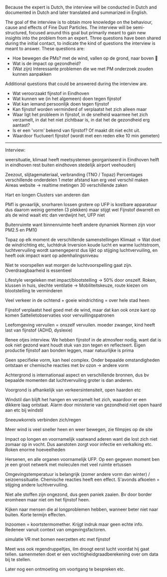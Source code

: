 Because the expert is Dutch, the interview will be conducted in Dutch and documented in Dutch and later translated and summarized in English.

The goal of the interview is to obtain more knowledge on the behaviour, cause and effects of Fine Dust Particles. The interview will be semi-structured, focused around this goal but primarily meant to gain new insights into the problem from an expert. Three questions have been shared during the initial contact, to indicate the kind of questions the interview is meant to answer. These questions are:
-   Hoe bewegen die PMs? met de wind, vallen op de grond, naar boven 🤔
-   Wat is de impact op gezondheid?
-   (Wat zijn) Interessante problemen die we met PM onderzoek zouden kunnen aanpakken

Additional questions that could be answered during the interview are.
- Wat veroorzaakt fijnstof in Eindhoven
- Wat kunnen we (in het algemeen) doen tegen fijnstof
- Wat kan iemand persoonlijk doen tegen fijnstof
- Kan fijnstof worden verminderd of verplaatst het zich alleen maar
- Waar ligt het probleem in fijnstof, in de snelheid waarmee het zich verzamelt, in dat het niet zichtbaar is, in dat het de gezondheid erg aantast?
- Is er een 'vorm' bekend van fijnstof? Of maakt dit niet echt uit.
- Waardoor fluctueert fijnstof (wordt met een reden elke 10 min gemeten)

---
Interview:

weersituatie, klimaat
heeft meetsystemen georganiseerd in Eindhoven
helft in eindhoven rest buiten eindhoven
stedelijk airport veehouderij

Zeezout, slijtagemateriaal, verbranding (TNO / Topaz) Percentages verschillende onderdelen
1 meter afstand kan erg veel verschil maken
Aireas website -> realtime metingen 
30 verschillende zaken

Hart en longen
Clusters van anderen dan 

PM1 is gevaarlijk, snorharen lossen grotere op
UFP is kostbare apparatuur dus daarom weinig gemeten (3 plekken) maar stijgt wel
Fijnstof dwarrelt en als de wind waait etc dan verdwijnt het, UFP niet

Buitenruimte want binnenruimte heeft andere dynamiek
Normen zijn voor PM2.5 en PM10

Topaz op elk moment de verschillende samenstellingen
Klimaat -> Wat doet de windrichting etc, luchtdruk
Inversion koude lucht en warme luchtstroom, luchtvervuiling wordt samengeperst dus lijkt op stijging luchtvervuiling, en heeft ook impact want op ademhalingsniveau

Niet te voorspellen wat morgen de luchtvoorspelling gaat zijn.
Overdraagbaarheid is essentieel

Lifestyle vergeleken met impact/blootstelling -> 50% door onszelf. Roken, klussen in huis, slechte ventilatie -> Mobiliteitskeuze, route kiezen om blootstelling te verminderen

Veel verkeer in de ochtend + goeie windrichting = over hele stad heen

Fijnstof verplaatst heel goed met de wind, maar dat kan ook onze kant op komen
Sattelietobservaties voor vervuillingspatronen

Leefomgeving vervuilen = onszelf vervuilen. moeder zwanger, kind heeft last van fijnstof (ADHD, dyslexie)

Renee otjes interview. We hebben fijnstof in de atmosfeer nodig, want dat is ook niet gezond want houdt stuk van zon tegen en reflecteert. Eigen productie fijnstof aan bonden leggen, maar natuurlijke is prima

Geen specifieke vorm, kan heel complex. Onder bepaalde omstandigheden ontstaan er chemische reacties met bv ozon -> andere vorm

Achtergrond is internationaal aspect en verschillende bronnen, dus bv bepaalde momenten dat luchtvervuiling groter is dan anderen.

Voorgrond is afhankelijk van verkeersintensiteit, open haarden etc

Windstil dan blijft het hangen en verzamelt het zich, waardoor er een dikkere laag ontstaat. Alarm door ministerie van gezondheid niet open haard aan etc bij windstil

Sneeuwkorrels verbinden zich/regen

Meer wind is veel sneller heen en weer bewegen, zie filmpjes op de site

Impact op longen en voornamelijk vaatwand aderen want die lost zich niet zomaar op in vocht. Dus aanstoten zorgt voor infectie en verkalking etc. Roken enorme hoeveelheden

Hersenen, en alle organen voornamelijk UFP. Op een gegeven moment ben je een groot netwerk met moleculen met veel ruimte ertussen

Omgevingstemperatuur is belangrijk (zomer andere vorm dan winter) / seizoenssituatie. Chemische reacties heeft een effect. S'avonds afkoelen = stijging andere luchtvervuiling.

Niet alle stoffen zijn ongezond, dus geen paniek zaaien. Bv door border eromheen maar niet om het fijnstof heen.

Kijken naar mensen die al longproblemen hebben, wanneer beter niet naar buiten. Korte termijn effecten.

Inzoomen = koortstermomether. Krijgt indruk maar geen echte info. Redeneer vanuit context van omgevingsfactoren.

simulatie VR met bomen neerzetten etc met fijnstof

Meet wss ook regendruppeltjes, ilm droogt eerst lucht voordat hij gaat tellen.
samenmeten doet er een vochtigheidgraadberekening over om data bij te stellen.

Later nog een ontmoeting om voortgang te bespreken etc.
